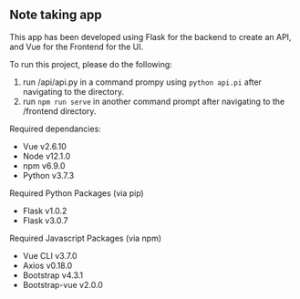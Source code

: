 ## Note taking app
 
This app has been developed using Flask for the backend to create an API, and Vue for the Frontend for the UI. 

To run this project, please do the following:

1. run /api/api.py in a command prompy using ```python api.pi``` after navigating to the directory.
2. run ```npm run serve``` in another command prompt after navigating to the /frontend directory.

Required dependancies:
- Vue v2.6.10
- Node v12.1.0
- npm v6.9.0
- Python v3.7.3

Required Python Packages (via pip)
- Flask v1.0.2
- Flask v3.0.7

Required Javascript Packages (via npm)
- Vue CLI v3.7.0
- Axios v0.18.0
- Bootstrap v4.3.1
- Bootstrap-vue v2.0.0 
